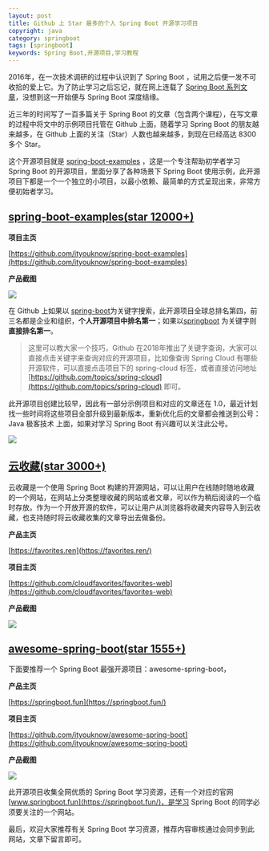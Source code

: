 ```yaml
---
layout: post
title: Github 上 Star 最多的个人 Spring Boot 开源学习项目
copyright: java
category: springboot
tags: [springboot]
keywords: Spring Boot,开源项目,学习教程
---
```


2016年，在一次技术调研的过程中认识到了 Spring Boot ，试用之后便一发不可收拾的爱上它。为了防止学习之后忘记，就在网上连载了 [Spring Boot 系列文章](https://www.guojun49.github.io/spring-boot.html)，没想到这一开始便与 Spring Boot 深度结缘。

近三年的时间写了一百多篇关于 Spring Boot 的文章（包含两个课程），在写文章的过程中将文中的示例项目托管在 Github 上面，随着学习 Spring Boot 的朋友越来越多，在 Github 上面的关注（Star）人数也越来越多，到现在已经高达 8300 多个 Star。

这个开源项目就是 [spring-boot-examples](https://github.com/ityouknow/spring-boot-examples)  ，这是一个专注帮助初学者学习 Spring Boot 的开源项目，里面分享了各种场景下 Spring Boot 使用示例，此开源项目下都是一个一个独立的小项目，以最小依赖、最简单的方式呈现出来，非常方便初始者学习。

## [spring-boot-examples(star 12000+)](https://github.com/ityouknow/spring-boot-examples)  


**项目主页**

[https://github.com/ityouknow/spring-boot-examples](https://github.com/ityouknow/spring-boot-examples)

**产品截图**

![](https://www.itmind.net/assets/images/2019/springboot/spring-boot-examples.png)

在 Github 上如果以 [spring-boot](https://github.com/topics/spring-boot)为关键字搜索，此开源项目全球总排名第四，前三名都是企业和组织，**个人开源项目中排名第一**；如果以[springboot](https://github.com/topics/springboot) 为关键字则**直接排名第一**。

> 这里可以教大家一个技巧，Github 在2018年推出了关键字查询，大家可以直接点击关键字来查询对应的开源项目，比如像查询 Spring Cloud 有哪些开源软件，可以直接点击项目下的 spring-cloud 标签，或者直接访问地址 [https://github.com/topics/spring-cloud](https://github.com/topics/spring-cloud) 即可。

此开源项目创建比较早，因此有一部分示例项目和对应的文章还在 1.0，最近计划找一些时间将这些项目全部升级到最新版本，重新优化后的文章都会推送到公号：Java 极客技术 上面，如果对学习 Spring Boot 有兴趣可以关注此公号。

![](https://www.guojun49.github.io/assets/images/java.jpg)

## [云收藏(star 3000+)](https://github.com/cloudfavorites/favorites-web)

云收藏是一个使用 Spring Boot 构建的开源网站，可以让用户在线随时随地收藏的一个网站，在网站上分类整理收藏的网站或者文章，可以作为稍后阅读的一个临时存放。作为一个开放开源的软件，可以让用户从浏览器将收藏夹内容导入到云收藏，也支持随时将云收藏收集的文章导出去做备份。 

**产品主页**

[https://favorites.ren](https://favorites.ren/)  

**项目主页**

[https://github.com/cloudfavorites/favorites-web](https://github.com/cloudfavorites/favorites-web)

**产品截图**

![](https://www.itmind.net/assets/images/2016/favorites_index.png)  

## [awesome-spring-boot(star 1555+)](https://github.com/ityouknow/awesome-spring-boot)

下面要推荐一个 Spring Boot 最强开源项目：awesome-spring-boot，

**产品主页**

[https://springboot.fun](https://springboot.fun/)  

**项目主页**

[https://github.com/ityouknow/awesome-spring-boot](https://github.com/ityouknow/awesome-spring-boot)

**产品截图**

![](https://www.itmind.net/assets/images/2019/springboot/springbootfun.png)

此开源项目收集全网优质的 Spring Boot 学习资源，还有一个对应的官网 [www.springboot.fun](https://springboot.fun/)，是学习 Spring Boot 的同学必须要关注的一个网站。


最后，欢迎大家推荐有关 Spring Boot 学习资源，推荐内容审核通过会同步到此网站，文章下留言即可。